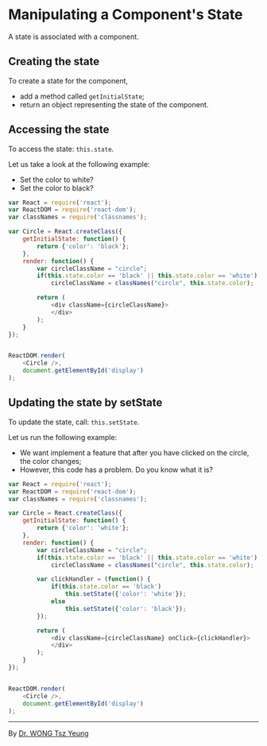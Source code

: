 # Manipulating a Component's State

A state is associated with a component.

## Creating the state

To create a state for the component,

- add a method called `getInitialState`;
- return an object representing the state of the component.

## Accessing the state

To access the state: `this.state`.



Let us take a look at the following example:

- Set the color to white?
- Set the color to black?

```javascript
var React = require('react');
var ReactDOM = require('react-dom');
var classNames = require('classnames');

var Circle = React.createClass({
	getInitialState: function() {
		return {'color': 'black'};
	},
	render: function() {
		var circleClassName = "circle";
		if(this.state.color == 'black' || this.state.color == 'white')
			circleClassName = classNames("circle", this.state.color);

		return (
			<div className={circleClassName}>
			</div>
		);
	}
});


ReactDOM.render(
	<Circle />,
	document.getElementById('display')
);
```

## Updating the state by setState

To update the state, call: `this.setState`.

Let us run the following example:

- We want implement a feature that after you have clicked on the circle, the color changes;
- However, this code has a problem. Do you know what it is?


```javascript
var React = require('react');
var ReactDOM = require('react-dom');
var classNames = require('classnames');

var Circle = React.createClass({
	getInitialState: function() {
		return {'color': 'white'};
	},
	render: function() {
		var circleClassName = "circle";
		if(this.state.color == 'black' || this.state.color == 'white')
			circleClassName = classNames("circle", this.state.color);

		var clickHandler = (function() {
			if(this.state.color == 'black')
				this.setState({'color': 'white'});
			else
				this.setState({'color': 'black'});
		});

		return (
			<div className={circleClassName} onClick={clickHandler}>
			</div>
		);
	}
});


ReactDOM.render(
	<Circle />,
	document.getElementById('display')
);
```

---
By [Dr. WONG Tsz Yeung](http://www.cse.cuhk.edu.hk/~tywong)
